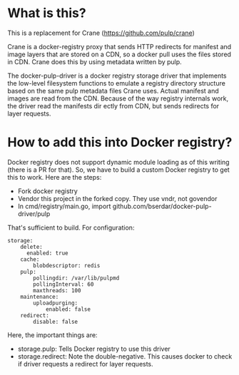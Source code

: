# What is this?

This is a replacement for Crane (https://github.com/pulp/crane)

Crane is a docker-registry proxy that sends HTTP redirects for
manifest and image layers that are stored on a CDN, so a docker pull
uses the files stored in CDN. Crane does this by using metadata
written by pulp.

The docker-pulp-driver is a docker registry storage driver that
implements the low-level filesystem functions to emulate a registry
directory structure based on the same pulp metadata files Crane
uses. Actual manifest and images are read from the CDN. Because of the
way registry internals work, the driver read the manifests dir  ectly
from CDN, but sends redirects for layer requests.       

# How to add this into Docker registry?

Docker registry does not support dynamic module loading as of this
writing (there is a PR for that). So, we have to build a custom Docker
registry to get this to work. Here are the steps:

 * Fork docker registry
 * Vendor this project in the forked copy. They use vndr, not govendor
 * In cmd/registry/main.go, import github.com/bserdar/docker-pulp-driver/pulp

That's sufficient to build. For configuration:

```
storage:
    delete:
      enabled: true
    cache:
        blobdescriptor: redis
    pulp:
        pollingdir: /var/lib/pulpmd
        pollingInterval: 60
        maxthreads: 100
    maintenance:
        uploadpurging:
            enabled: false
    redirect:
        disable: false
```

Here, the important things are:
  * storage.pulp: Tells Docker registry to use this driver
  * storage.redirect: Note the double-negative. This causes docker to check if driver requests a redirect for layer requests.
  
